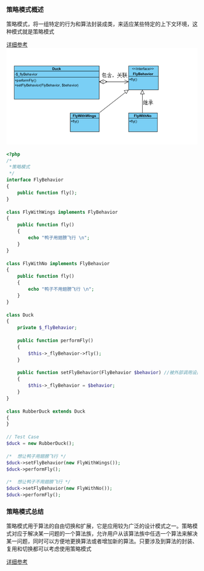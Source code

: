 ### 策略模式概述

策略模式，将一组特定的行为和算法封装成类，来适应某些特定的上下文环境，这种模式就是策略模式

[详细参考](http://www.cnblogs.com/baochuan/archive/2012/02/27/2370008.html#3667260)
![策略模式](images/2017_11/策略模式.png)

```PHP
<?php
/*
 *策略模式
 */
interface FlyBehavior
{
    public function fly();
}

class FlyWithWings implements FlyBehavior
{
    public function fly()
    {
        echo "鸭子用翅膀飞行 \n";
    }
}

class FlyWithNo implements FlyBehavior
{
    public function fly()
    {
        echo "鸭子不用翅膀飞行 \n";
    }
}

class Duck
{
    private $_flyBehavior;

    public function performFly()
    {
        $this->_flyBehavior->fly();
    }

    public function setFlyBehavior(FlyBehavior $behavior) //被外部调用设置策略的
    {
        $this->_flyBehavior = $behavior;
    }
}

class RubberDuck extends Duck
{
}

// Test Case
$duck = new RubberDuck();

/*  想让鸭子用翅膀飞行 */
$duck->setFlyBehavior(new FlyWithWings());
$duck->performFly();

/*  想让鸭子不用翅膀飞行 */
$duck->setFlyBehavior(new FlyWithNo());
$duck->performFly();
```

### 策略模式总结

  策略模式用于算法的自由切换和扩展，它是应用较为广泛的设计模式之一。策略模式对应于解决某一问题的一个算法族，允许用户从该算法族中任选一个算法来解决某一问题，同时可以方便地更换算法或者增加新的算法。只要涉及到算法的封装、复用和切换都可以考虑使用策略模式

  [详细参考](http://blog.csdn.net/lovelion/article/details/7819266)
